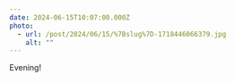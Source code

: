 ```yaml
---
date: 2024-06-15T10:07:00.000Z
photo:
  - url: /post/2024/06/15/%7Bslug%7D-1718446066379.jpg
    alt: ""
---
```


Evening!
